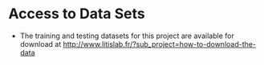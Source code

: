 # Access to Data Sets
- The training and testing datasets for this project are available for download
at http://www.litislab.fr/?sub_project=how-to-download-the-data
